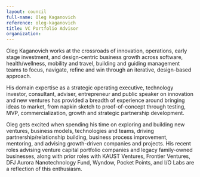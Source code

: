```yaml
---
layout: council
full-name: Oleg Kaganovich
reference: oleg-kaganovich
title: VC Portfolio Advisor
organization:
---
```


<p>Oleg Kaganovich works at the crossroads of innovation, operations, early stage investment, and design-centric business growth across software, health/wellness, mobility and travel, building and guiding management teams to focus, navigate, refine and win through an iterative, design-based approach.</p>
<p>His domain expertise as a strategic operating executive, technology investor, consultant, adviser, entrepreneur and public speaker on innovation and new ventures has provided a breadth of experience around bringing ideas to market, from napkin sketch to proof-of-concept through testing, MVP, commercialization, growth and strategic partnership development.</p>
<p>Oleg gets excited when spending his time on exploring and building new ventures, business models, technologies and teams, driving partnership/relationship building, business process improvement, mentoring, and advising growth-driven companies and projects. His recent roles advising venture capital portfolio companies and legacy family-owned businesses, along with prior roles with KAUST Ventures, Frontier Ventures, DFJ Aurora Nanotechnology Fund, Wyndow, Pocket Points, and I/O Labs are a reflection of this enthusiasm.</p>
